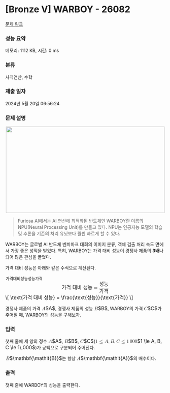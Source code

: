 # [Bronze V] WARBOY - 26082 

[문제 링크](https://www.acmicpc.net/problem/26082) 

### 성능 요약

메모리: 1112 KB, 시간: 0 ms

### 분류

사칙연산, 수학

### 제출 일자

2024년 5월 20일 06:56:24

### 문제 설명

<p style="text-align: center;"><img alt="" src="" style="height: 272px; width: 500px;"></p>

<blockquote>
<p>Furiosa AI에서는 AI 연산에 최적화된 반도체인 WARBOY란 이름의 NPU(Neural Processing Unit)를 만들고 있다. NPU는 인공지능 모델의 학습 및 추론을 기존의 처리 유닛보다 훨씬 빠르게 할 수 있다.</p>
</blockquote>

<p>WARBOY는 글로벌 AI 반도체 벤치마크 대회의 이미지 분류, 객체 검출 처리 속도 면에서 가장 좋은 성적을 받았다. 특히, WARBOY는 가격 대비 성능이 경쟁사 제품의 <strong>3배</strong>나 되어 많은 관심을 끌었다.</p>

<p>가격 대비 성능은 아래와 같은 수식으로 계산된다.</p>

<p><mjx-container class="MathJax" jax="CHTML" display="true" style="font-size: 111.4%; position: relative;"> <mjx-math display="true" class="MJX-TEX" aria-hidden="true" style="margin-left: 0px; margin-right: 0px;"><mjx-mtext class="mjx-n"><mjx-utext variant="normal" style="font-size: 80.8%; padding: 0.928em 0px 0.247em; font-family: MJXZERO, serif;">가</mjx-utext><mjx-utext variant="normal" style="font-size: 80.8%; padding: 0.928em 0px 0.247em; font-family: MJXZERO, serif;">격</mjx-utext><mjx-c class="mjx-c20"></mjx-c><mjx-utext variant="normal" style="font-size: 80.8%; padding: 0.928em 0px 0.247em; font-family: MJXZERO, serif;">대</mjx-utext><mjx-utext variant="normal" style="font-size: 80.8%; padding: 0.928em 0px 0.247em; font-family: MJXZERO, serif;">비</mjx-utext><mjx-c class="mjx-c20"></mjx-c><mjx-utext variant="normal" style="font-size: 80.8%; padding: 0.928em 0px 0.247em; font-family: MJXZERO, serif;">성</mjx-utext><mjx-utext variant="normal" style="font-size: 80.8%; padding: 0.928em 0px 0.247em; font-family: MJXZERO, serif;">능</mjx-utext></mjx-mtext><mjx-mo class="mjx-n" space="4"><mjx-c class="mjx-c3D"></mjx-c></mjx-mo><mjx-mfrac space="4"><mjx-frac type="d"><mjx-num><mjx-nstrut type="d"></mjx-nstrut><mjx-mtext class="mjx-n"><mjx-utext variant="normal" style="font-size: 80.8%; padding: 0.928em 0px 0.247em; font-family: MJXZERO, serif;">성</mjx-utext><mjx-utext variant="normal" style="font-size: 80.8%; padding: 0.928em 0px 0.247em; font-family: MJXZERO, serif;">능</mjx-utext></mjx-mtext></mjx-num><mjx-dbox><mjx-dtable><mjx-line type="d"></mjx-line><mjx-row><mjx-den><mjx-dstrut type="d"></mjx-dstrut><mjx-mtext class="mjx-n"><mjx-utext variant="normal" style="font-size: 80.8%; padding: 0.928em 0px 0.247em; font-family: MJXZERO, serif;">가</mjx-utext><mjx-utext variant="normal" style="font-size: 80.8%; padding: 0.928em 0px 0.247em; font-family: MJXZERO, serif;">격</mjx-utext></mjx-mtext></mjx-den></mjx-row></mjx-dtable></mjx-dbox></mjx-frac></mjx-mfrac></mjx-math><mjx-assistive-mml unselectable="on" display="block"><math xmlns="http://www.w3.org/1998/Math/MathML" display="block"><mtext>가격 대비 성능</mtext><mo>=</mo><mfrac><mtext>성능</mtext><mtext>가격</mtext></mfrac></math></mjx-assistive-mml><span aria-hidden="true" class="no-mathjax mjx-copytext">\[ \text{가격 대비 성능} = \frac{\text{성능}}{\text{가격}} \]</span> </mjx-container></p>

<p>경쟁사 제품의 가격 <mjx-container class="MathJax" jax="CHTML" style="font-size: 111.4%; position: relative;"><mjx-math class="MJX-TEX" aria-hidden="true"><mjx-mi class="mjx-i"><mjx-c class="mjx-c1D434 TEX-I"></mjx-c></mjx-mi></mjx-math><mjx-assistive-mml unselectable="on" display="inline"><math xmlns="http://www.w3.org/1998/Math/MathML"><mi>A</mi></math></mjx-assistive-mml><span aria-hidden="true" class="no-mathjax mjx-copytext">$A$</span></mjx-container>, 경쟁사 제품의 성능 <mjx-container class="MathJax" jax="CHTML" style="font-size: 111.4%; position: relative;"><mjx-math class="MJX-TEX" aria-hidden="true"><mjx-mi class="mjx-i"><mjx-c class="mjx-c1D435 TEX-I"></mjx-c></mjx-mi></mjx-math><mjx-assistive-mml unselectable="on" display="inline"><math xmlns="http://www.w3.org/1998/Math/MathML"><mi>B</mi></math></mjx-assistive-mml><span aria-hidden="true" class="no-mathjax mjx-copytext">$B$</span></mjx-container>, WARBOY의 가격 <mjx-container class="MathJax" jax="CHTML" style="font-size: 111.4%; position: relative;"><mjx-math class="MJX-TEX" aria-hidden="true"><mjx-mi class="mjx-i"><mjx-c class="mjx-c1D436 TEX-I"></mjx-c></mjx-mi></mjx-math><mjx-assistive-mml unselectable="on" display="inline"><math xmlns="http://www.w3.org/1998/Math/MathML"><mi>C</mi></math></mjx-assistive-mml><span aria-hidden="true" class="no-mathjax mjx-copytext">$C$</span></mjx-container>가 주어질 때, WARBOY의 성능을 구해보자.</p>

### 입력 

 <p>첫째 줄에 세 양의 정수 <mjx-container class="MathJax" jax="CHTML" style="font-size: 111.4%; position: relative;"><mjx-math class="MJX-TEX" aria-hidden="true"><mjx-mi class="mjx-i"><mjx-c class="mjx-c1D434 TEX-I"></mjx-c></mjx-mi></mjx-math><mjx-assistive-mml unselectable="on" display="inline"><math xmlns="http://www.w3.org/1998/Math/MathML"><mi>A</mi></math></mjx-assistive-mml><span aria-hidden="true" class="no-mathjax mjx-copytext">$A$</span></mjx-container>, <mjx-container class="MathJax" jax="CHTML" style="font-size: 111.4%; position: relative;"><mjx-math class="MJX-TEX" aria-hidden="true"><mjx-mi class="mjx-i"><mjx-c class="mjx-c1D435 TEX-I"></mjx-c></mjx-mi></mjx-math><mjx-assistive-mml unselectable="on" display="inline"><math xmlns="http://www.w3.org/1998/Math/MathML"><mi>B</mi></math></mjx-assistive-mml><span aria-hidden="true" class="no-mathjax mjx-copytext">$B$</span></mjx-container>, <mjx-container class="MathJax" jax="CHTML" style="font-size: 111.4%; position: relative;"><mjx-math class="MJX-TEX" aria-hidden="true"><mjx-mi class="mjx-i"><mjx-c class="mjx-c1D436 TEX-I"></mjx-c></mjx-mi></mjx-math><mjx-assistive-mml unselectable="on" display="inline"><math xmlns="http://www.w3.org/1998/Math/MathML"><mi>C</mi></math></mjx-assistive-mml><span aria-hidden="true" class="no-mathjax mjx-copytext">$C$</span></mjx-container>(<mjx-container class="MathJax" jax="CHTML" style="font-size: 111.4%; position: relative;"><mjx-math class="MJX-TEX" aria-hidden="true"><mjx-mn class="mjx-n"><mjx-c class="mjx-c31"></mjx-c></mjx-mn><mjx-mo class="mjx-n" space="4"><mjx-c class="mjx-c2264"></mjx-c></mjx-mo><mjx-mi class="mjx-i" space="4"><mjx-c class="mjx-c1D434 TEX-I"></mjx-c></mjx-mi><mjx-mo class="mjx-n"><mjx-c class="mjx-c2C"></mjx-c></mjx-mo><mjx-mi class="mjx-i" space="2"><mjx-c class="mjx-c1D435 TEX-I"></mjx-c></mjx-mi><mjx-mo class="mjx-n"><mjx-c class="mjx-c2C"></mjx-c></mjx-mo><mjx-mi class="mjx-i" space="2"><mjx-c class="mjx-c1D436 TEX-I"></mjx-c></mjx-mi><mjx-mo class="mjx-n" space="4"><mjx-c class="mjx-c2264"></mjx-c></mjx-mo><mjx-mn class="mjx-n" space="4"><mjx-c class="mjx-c31"></mjx-c></mjx-mn><mjx-mstyle><mjx-mspace style="width: 0.167em;"></mjx-mspace></mjx-mstyle><mjx-mn class="mjx-n"><mjx-c class="mjx-c30"></mjx-c><mjx-c class="mjx-c30"></mjx-c><mjx-c class="mjx-c30"></mjx-c></mjx-mn></mjx-math><mjx-assistive-mml unselectable="on" display="inline"><math xmlns="http://www.w3.org/1998/Math/MathML"><mn>1</mn><mo>≤</mo><mi>A</mi><mo>,</mo><mi>B</mi><mo>,</mo><mi>C</mi><mo>≤</mo><mn>1</mn><mstyle scriptlevel="0"><mspace width="0.167em"></mspace></mstyle><mn>000</mn></math></mjx-assistive-mml><span aria-hidden="true" class="no-mathjax mjx-copytext">$1 \le A, B, C \le 1\,000$</span></mjx-container>)가 공백으로 구분되어 주어진다.</p>

<p><mjx-container class="MathJax" jax="CHTML" style="font-size: 111.4%; position: relative;"> <mjx-math class="MJX-TEX" aria-hidden="true"><mjx-texatom texclass="ORD"><mjx-texatom texclass="ORD"><mjx-mi class="mjx-mit mjx-i"><mjx-c class="mjx-c42 TEX-MI"></mjx-c></mjx-mi></mjx-texatom></mjx-texatom></mjx-math><mjx-assistive-mml unselectable="on" display="inline"><math xmlns="http://www.w3.org/1998/Math/MathML"><mrow data-mjx-texclass="ORD"><mrow data-mjx-texclass="ORD"><mi data-mjx-variant="-tex-mathit" mathvariant="italic">B</mi></mrow></mrow></math></mjx-assistive-mml><span aria-hidden="true" class="no-mathjax mjx-copytext">$\mathbf{\mathit{B}}$</span></mjx-container>는 항상 <mjx-container class="MathJax" jax="CHTML" style="font-size: 111.4%; position: relative;"><mjx-math class="MJX-TEX" aria-hidden="true"><mjx-texatom texclass="ORD"><mjx-texatom texclass="ORD"><mjx-mi class="mjx-mit mjx-i"><mjx-c class="mjx-c41 TEX-MI"></mjx-c></mjx-mi></mjx-texatom></mjx-texatom></mjx-math><mjx-assistive-mml unselectable="on" display="inline"><math xmlns="http://www.w3.org/1998/Math/MathML"><mrow data-mjx-texclass="ORD"><mrow data-mjx-texclass="ORD"><mi data-mjx-variant="-tex-mathit" mathvariant="italic">A</mi></mrow></mrow></math></mjx-assistive-mml><span aria-hidden="true" class="no-mathjax mjx-copytext">$\mathbf{\mathit{A}}$</span></mjx-container>의 배수이다.</p>

### 출력 

 <p>첫째 줄에 WARBOY의 성능을 출력한다.</p>

